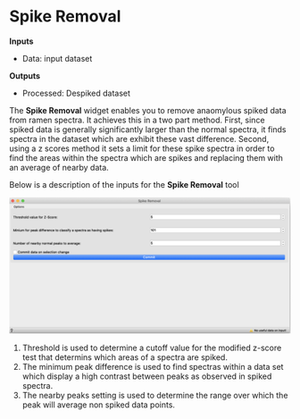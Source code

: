 # Spike Removal

**Inputs**

- Data: input dataset

**Outputs**

- Processed: Despiked dataset

The **Spike Removal** widget enables you to remove anaomylous spiked data from ramen spectra. It achieves this in a two part method. First, since spiked data is generally significantly larger than the normal spectra, it finds spectra in the dataset which are exhibit these vast difference. Second, using a z scores method it sets a limit for these spike spectra in order to find the areas within the spectra which are spikes and replacing them with an average of nearby data.

Below is a description of the inputs for the **Spike Removal** tool

![](Despike.png)

1. Threshold is used to determine a cutoff value for the modified z-score test that determins which areas of a spectra are spiked.
2. The minimum peak difference is used to find spectras within a data set which display a high contrast between peaks as observed in spiked spectra.
3. The nearby peaks setting is used to determine the range over which the peak will average non spiked data points. 
